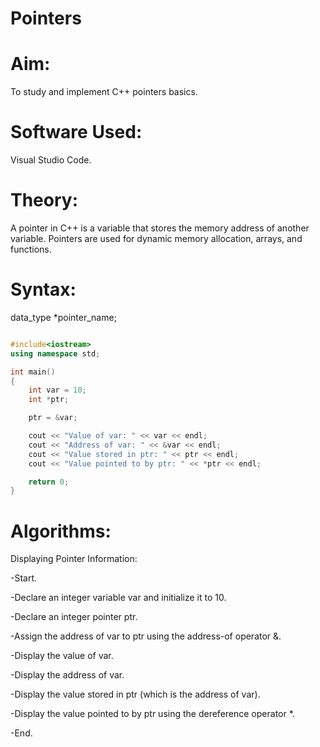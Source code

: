 # Pointers
# Aim:
To study and implement C++ pointers basics.

# Software Used:
Visual Studio Code.

# Theory:
A pointer in C++ is a variable that stores the memory address of another variable. Pointers are used for dynamic memory allocation, arrays, and functions.

# Syntax:
data_type *pointer_name;
```cpp

#include<iostream>
using namespace std;

int main()
{
    int var = 10;
    int *ptr;

    ptr = &var;

    cout << "Value of var: " << var << endl;
    cout << "Address of var: " << &var << endl;
    cout << "Value stored in ptr: " << ptr << endl;
    cout << "Value pointed to by ptr: " << *ptr << endl;

    return 0;
}
```

# Algorithms:

 Displaying Pointer Information:
 
-Start.

-Declare an integer variable var and initialize it to 10.

-Declare an integer pointer ptr.

-Assign the address of var to ptr using the address-of operator &.

-Display the value of var.

-Display the address of var.

-Display the value stored in ptr (which is the address of var).

-Display the value pointed to by ptr using the dereference operator *.

-End.
